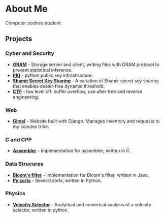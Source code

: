 # About Me
Computer sceince student.

## Projects

### Cyber and Security

- **[ORAM](https://github.com/MajoRoth/ORAM)** - Storage server and client, writing files with ORAM protocol to prevent statistical inference.
- **[PKI](https://github.com/MajoRoth/public_key_infrastructure)** - python public key infrastructure.
- **[Shamir Secret Key Sharing](https://github.com/MajoRoth/shamir_secret_key_sharing)** - A variation of Shamir secret sey sharing that enables dealer-free dynamic threshold.
- **[CTF](https://github.com/MajoRoth/ctf)** - low level ctf. buffer overflow, use after free and reverse engineering.

### Web

- **[Gimel](https://github.com/MajoRoth/gimel)** - Website built with Django. Manages inventory and requests to my scoutes tribe.


### C and CPP
- **[Assembler](https://github.com/MajoRoth/Assembler)** - Implementation for assembler, written in C.


### Data Strucures
- **[Bloom's filter](https://github.com/MajoRoth/Bloom-Filter)** - Implementation for Bloom's filter, written in Java.
- **[Py sorts](https://github.com/MajoRoth/PYsorts)** - Several sorts, written in Python.

### Physics
- **[Velocity Selector](https://github.com/MajoRoth/VelocitySelector)** - Analytical and numerical analysis of a velocity selector, written in python.
